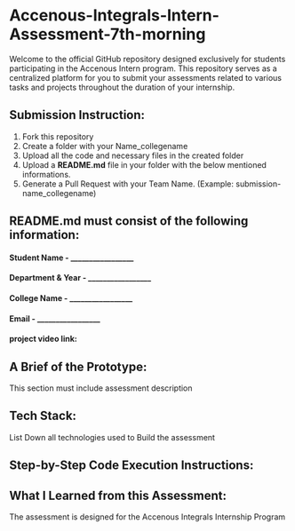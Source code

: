 # Accenous-Integrals-Intern-Assessment-7th-morning
Welcome to the official GitHub repository designed exclusively for students participating in the Accenous Intern program. This repository serves as a centralized platform for you to submit your assessments related to various tasks and projects throughout the duration of your internship.

## Submission Instruction:
  1. Fork this repository
  2. Create a folder with your Name_collegename
  3. Upload all the code and necessary files in the created folder
  4. Upload a **README.md** file in your folder with the below mentioned informations.
  5. Generate a Pull Request with your Team Name. (Example: submission-name_collegename)

## README.md must consist of the following information:

#### Student Name       - _________________
#### Department & Year  - _________________
#### College Name       - _________________
#### Email              - _________________

 #### project video link:


## A Brief of the Prototype:
This section must include assessment description
  
## Tech Stack: 
   List Down all technologies used to Build the assessment
   
## Step-by-Step Code Execution Instructions:
 
  
## What I Learned from this Assessment: 



The assessment is designed for the Accenous Integrals Internship Program


     

